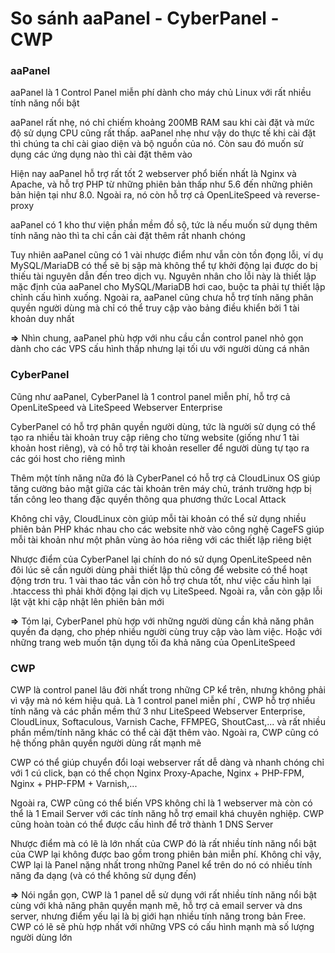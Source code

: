 # So sánh aaPanel - CyberPanel -  CWP

### aaPanel

aaPanel là 1 Control Panel miễn phí dành cho máy chủ Linux với rất nhiều tính năng nổi bật

aaPanel rất nhẹ, nó chỉ chiếm khoảng 200MB RAM sau khi cài đặt và mức độ sử dụng CPU cũng rất thấp. aaPanel nhẹ như vậy do thực tế khi cài đặt thì chúng ta chỉ cài giao diện và bộ nguồn của nó. Còn sau đó muốn sử dụng các ứng dụng nào thì cài đặt thêm vào

Hiện nay aaPanel hỗ trợ rất tốt 2 webserver phổ biến nhất là Nginx và Apache, và hỗ trợ PHP từ những phiên bản thấp như 5.6 đến những phiên bản hiện tại như 8.0. Ngoài ra, nó còn hỗ trợ cả OpenLiteSpeed và reverse-proxy

aaPanel có 1 kho thư viện phần mềm đồ sộ, tức là nếu muốn sử dụng thêm tính năng nào thì ta chỉ cần cài đặt thêm rất nhanh chóng

Tuy nhiên aaPanel cũng có 1 vài nhược điểm như vẫn còn tồn đọng lỗi, ví dụ MySQL/MariaDB có thể sẽ bị sập mà không thể tự khởi động lại được do bị thiếu tài nguyên dẫn đến treo dịch vụ. Nguyên nhân cho lỗi này là thiết lập mặc định của aaPanel cho MySQL/MariaDB hơi cao, buộc ta phải tự thiết lập chỉnh cấu hình xuống. Ngoài ra, aaPanel cũng chưa hỗ trợ tính năng phân quyền người dùng mà chỉ có thể truy cập vào bảng điều khiển bởi 1 tài khoản duy nhất

**=>** Nhìn chung, aaPanel phù hợp với nhu cầu cần control panel nhỏ gọn dành cho các VPS cấu hình thấp nhưng lại tối ưu với người dùng cá nhân

### CyberPanel

Cũng như aaPanel, CyberPanel là 1 control panel miễn phí, hỗ trợ cả OpenLiteSpeed và LiteSpeed Webserver Enterprise

CyberPanel có hỗ trợ phân quyền người dùng, tức là người sử dụng có thể tạo ra nhiều tài khoản truy cập riêng cho từng website (giống như 1 tài khoản host riêng), và có hỗ trợ tài khoản reseller để người dùng tự tạo ra các gói host cho riêng mình

Thêm một tính năng nữa đó là CyberPanel có hỗ trợ cả CloudLinux OS giúp tăng cường bảo mật giữa các tài khoản trên máy chủ, tránh trường hợp bị tấn công leo thang đặc quyền thông qua phương thức Local Attack

Không chỉ vậy, CloudLinux còn giúp mỗi tài khoản có thể sử dụng nhiều phiên bản PHP khác nhau cho các website nhờ vào công nghệ CageFS giúp mỗi tài khoản như một phân vùng ảo hóa riêng với các thiết lập riêng biệt

Nhược điểm của CyberPanel lại chính do nó sử dụng OpenLiteSpeed nên đôi lúc sẽ cần người dùng phải thiết lập thủ công để website có thể hoạt động trơn tru. 1 vài thao tác vẫn còn hỗ trợ chưa tốt, như việc cấu hình lại .htaccess thì phải khởi động lại dịch vụ LiteSpeed. Ngoài ra, vẫn còn gặp lỗi lặt vặt khi cập nhật lên phiên bản mới

**=>** Tóm lại, CyberPanel phù hợp với những người dùng cần khả năng phân quyền đa dạng, cho phép nhiều người cùng truy cập vào làm việc. Hoặc với những trang web muốn tận dụng tối đa khả năng của OpenLiteSpeed

### CWP

CWP là control panel lâu đời nhất trong những CP kể trên, nhưng không phải vì vậy mà nó kém hiệu quả. Là 1 control panel miễn phí , CWP hỗ trợ nhiều tính năng và các phần mềm thứ 3 như LiteSpeed Webserver Enterprise, CloudLinux, Softaculous, Varnish Cache, FFMPEG, ShoutCast,... và rất nhiều phần mềm/tính năng khác có thể cài đặt thêm vào. Ngoài ra, CWP cũng có hệ thống phân quyền người dùng rất mạnh mẽ

CWP có thể giúp chuyển đổi loại webserver rất dễ dàng và nhanh chóng chỉ với 1 cú click, bạn có thể chọn Nginx Proxy-Apache, Nginx + PHP-FPM, Nginx + PHP-FPM + Varnish,...

Ngoài ra, CWP cũng có thể biến VPS không chỉ là 1 webserver mà còn có thể là 1 Email Server với các tính năng hỗ trợ email khá chuyên nghiệp. CWP cũng hoàn toàn có thể được cấu hình để trở thành 1 DNS Server

Nhược điểm mà có lẽ là lớn nhất của CWP đó là rất nhiều tính năng nổi bật của CWP lại không được bao gồm trong phiên bản miễn phí. Không chỉ vậy, CWP lại là Panel nặng nhất trong những Panel kể trên do nó có nhiều tính năng đa dạng (và có thể không sử dụng đến)

**=>** Nói ngắn gọn, CWP là 1 panel dễ sử dụng với rất nhiều tính năng nổi bật cùng với khả năng phân quyền mạnh mẽ, hỗ trợ cả email server và dns server, nhưng điểm yếu lại là bị giới hạn nhiều tính năng trong bản Free. CWP có lẽ sẽ phù hợp nhất với những VPS có cấu hình mạnh mà số lượng người dùng lớn
